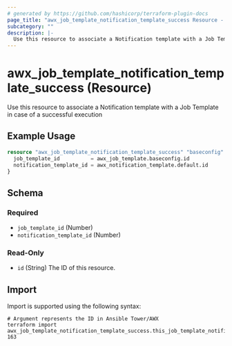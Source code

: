 ```yaml
---
# generated by https://github.com/hashicorp/terraform-plugin-docs
page_title: "awx_job_template_notification_template_success Resource - terraform-provider-awx"
subcategory: ""
description: |-
  Use this resource to associate a Notification template with a Job Template in case of a successful execution
---
```


# awx_job_template_notification_template_success (Resource)

Use this resource to associate a Notification template with a Job Template in case of a successful execution

## Example Usage

```terraform
resource "awx_job_template_notification_template_success" "baseconfig" {
  job_template_id          = awx_job_template.baseconfig.id
  notification_template_id = awx_notification_template.default.id
}
```

<!-- schema generated by tfplugindocs -->
## Schema

### Required

- `job_template_id` (Number)
- `notification_template_id` (Number)

### Read-Only

- `id` (String) The ID of this resource.

## Import

Import is supported using the following syntax:

```shell
# Argument represents the ID in Ansible Tower/AWX
terraform import awx_job_template_notification_template_success.this_job_template_notification_template_success 163
```
